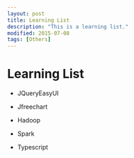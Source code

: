 ```yaml
---
layout: post
title: Learning List
description: "This is a learning list."
modified: 2015-07-08
tags: [Others]
---
```


# Learning List

* JQueryEasyUI

* Jfreechart

* Hadoop

* Spark

* Typescript